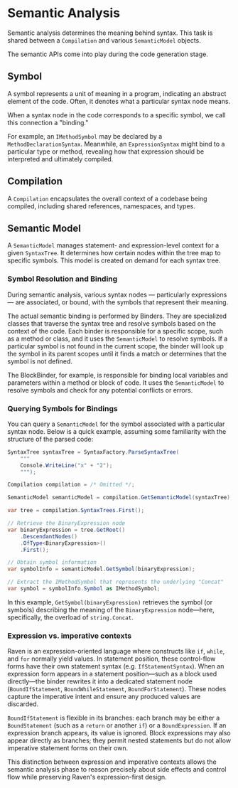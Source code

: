 # Semantic Analysis

Semantic analysis determines the meaning behind syntax. This task is shared between a `Compilation` and various `SemanticModel` objects.

The semantic APIs come into play during the code generation stage.

## Symbol

A symbol represents a unit of meaning in a program, indicating an abstract element of the code. Often, it denotes what a particular syntax node means.  

When a syntax node in the code corresponds to a specific symbol, we call this connection a "binding."

For example, an `IMethodSymbol` may be declared by a `MethodDeclarationSyntax`. Meanwhile, an `ExpressionSyntax` might bind to a particular type or method, revealing how that expression should be interpreted and ultimately compiled.

## Compilation

A `Compilation` encapsulates the overall context of a codebase being compiled, including shared references, namespaces, and types.

## Semantic Model

A `SemanticModel` manages statement- and expression-level context for a given `SyntaxTree`. It determines how certain nodes within the tree map to specific symbols. This model is created on demand for each syntax tree.

### Symbol Resolution and Binding

During semantic analysis, various syntax nodes — particularly expressions — are associated, or bound, with the symbols that represent their meaning.

The actual semantic binding is performed by Binders. They are specialized classes that traverse the syntax tree and resolve symbols based on the context of the code. Each binder is responsible for a specific scope, such as a method or class, and it uses the `SemanticModel` to resolve symbols. If a particular symbol is not found in the current scope, the binder will look up the symbol in its parent scopes until it finds a match or determines that the symbol is not defined.

The BlockBinder, for example, is responsible for binding local variables and parameters within a method or block of code. It uses the `SemanticModel` to resolve symbols and check for any potential conflicts or errors.

### Querying Symbols for Bindings

You can query a `SemanticModel` for the symbol associated with a particular syntax node. Below is a quick example, assuming some familiarity with the structure of the parsed code:

```csharp
SyntaxTree syntaxTree = SyntaxFactory.ParseSyntaxTree(
    """
    Console.WriteLine("x" + "2");
    """);

Compilation compilation = /* Omitted */;

SemanticModel semanticModel = compilation.GetSemanticModel(syntaxTree);

var tree = compilation.SyntaxTrees.First();

// Retrieve the BinaryExpression node
var binaryExpression = tree.GetRoot()
    .DescendantNodes()
    .OfType<BinaryExpression>()
    .First();

// Obtain symbol information
var symbolInfo = semanticModel.GetSymbol(binaryExpression);

// Extract the IMethodSymbol that represents the underlying "Concat"
var symbol = symbolInfo.Symbol as IMethodSymbol;
```

In this example, `GetSymbol(binaryExpression)` retrieves the symbol (or symbols) describing the meaning of the `BinaryExpression` node—here, specifically, the overload of `string.Concat`.

### Expression vs. imperative contexts

Raven is an expression-oriented language where constructs like `if`, `while`, and
`for` normally yield values. In statement position, these control-flow forms have
their own statement syntax (e.g. `IfStatementSyntax`). When an expression form
appears in a statement position—such as a block used directly—the binder rewrites
it into a dedicated statement node (`BoundIfStatement`, `BoundWhileStatement`,
`BoundForStatement`). These nodes capture the imperative intent and ensure any
produced values are discarded.

`BoundIfStatement` is flexible in its branches: each branch may be either a
`BoundStatement` (such as a `return` or another `if`) or a `BoundExpression`. If an
expression branch appears, its value is ignored. Block expressions may also appear
directly as branches; they permit nested statements but do not allow imperative
statement forms on their own.

This distinction between expression and imperative contexts allows the semantic
analysis phase to reason precisely about side effects and control flow while
preserving Raven's expression-first design.